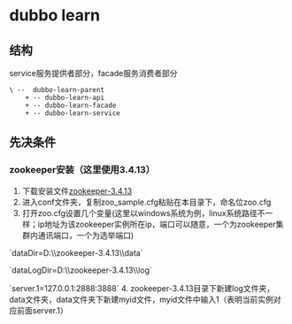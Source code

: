# dubbo learn

## 结构
service服务提供者部分，facade服务消费者部分 

```
\ --  dubbo-learn-parent
    + -- dubbo-learn-api   
    + -- dubbo-learn-facade
    + -- dubbo-learn-service
```

## 先决条件
### zookeeper安装（这里使用3.4.13） 
1. 下载安装文件[zookeeper-3.4.13](https://github.com/Uetty/dubbo-learn-parent/tree/attach/zookeeper)
2. 进入conf文件夹，复制zoo_sample.cfg粘贴在本目录下，命名位zoo.cfg
3. 打开zoo.cfg设置几个变量(这里以windows系统为例，linux系统路径不一样；ip地址为该zookeeper实例所在ip，端口可以随意，一个为zookeeper集群内通讯端口，一个为选举端口) 
<p>`dataDir=D:\\zookeeper-3.4.13\\data`  
<p>`dataLogDir=D:\\zookeeper-3.4.13\\log` 
<p>`server.1=127.0.0.1:2888:3888` 
4. zookeeper-3.4.13目录下新建log文件夹，data文件夹，data文件夹下新建myid文件，myid文件中输入1（表明当前实例对应前面server.1）

